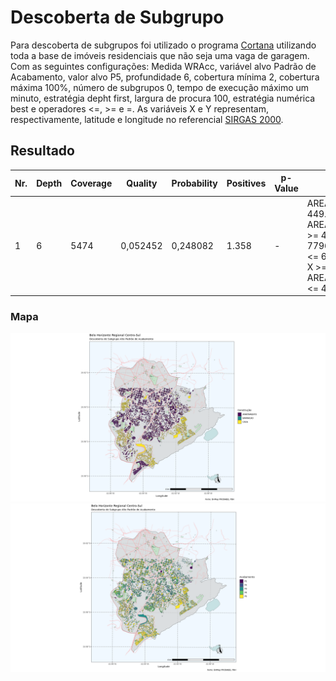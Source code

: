 # Descoberta de Subgrupo

Para descoberta de subgrupos foi utilizado o programa [Cortana](https://datamining.liacs.nl/cortana.html) utilizando toda a base de imóveis residenciais que não seja uma vaga de garagem. Com as seguintes configurações:
Medida WRAcc, variável alvo Padrão de Acabamento, valor alvo P5, profundidade 6, cobertura mínima 2, cobertura máxima 100%, número de subgrupos 0, tempo de execução máximo um minuto, estratégia depht first, largura de procura 100, estratégia numérica best e operadores <=, >= e =.
As variáveis X e Y representam, respectivamente, latitude e longitude no referencial [SIRGAS 2000](https://www.ibge.gov.br/geociencias/informacoes-sobre-posicionamento-geodesico/sirgas.html).

## Resultado
Nr.|Depth|Coverage|Quality|Probability|Positives|p-Value|Conditions
--|--|--|--|--|--|--|--
1|6|5474|0,052452|0,248082|1.358|-|AREA_TERRENO >= 449.5 AND AREA_CONSTRUCAO >= 400.0 AND Y <= 7796046.5 AND X <= 614244.56 AND X >= 608928.3 AND AREA_CONSTRUCAO <= 43316.2

### Mapa
![alt Perfil por Regionais](https://raw.githubusercontent.com/guinamen/aprendizado/main/Imagens/cortana.png)
![alt Perfil por Regionais](https://raw.githubusercontent.com/guinamen/aprendizado/main/Imagens/cortana2.png)

